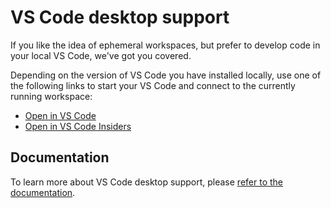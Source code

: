 # VS Code desktop support

If you like the idea of ephemeral workspaces, but prefer to develop code in your local VS Code, we've got you covered.

Depending on the version of VS Code you have installed locally, use one of the following links to start your VS Code and connect to the currently running workspace:
* [Open in VS Code](command:gitpod.openInStable)
* [Open in VS Code Insiders](command:gitpod.openInInsiders)

## Documentation

To learn more about VS Code desktop support, please [refer to the documentation](https://www.gitpod.io/docs/develop/vscode-desktop-support).

